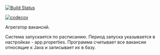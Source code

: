 [![Build Status](https://travis-ci.com/Katerina163/job4j_grabber.svg?branch=master)](https://travis-ci.com/Katerina163/job4j_grabber)

[![codecov](https://codecov.io/gh/Katerina163/job4j_grabber/branch/master/graph/badge.svg)](https://codecov.io/gh/Katerina163/job4j_grabber)

Агрегатор вакансий.

Система запускается по расписанию. Период запуска указывается в настройках - app.properties. Программа считывает все вакансии относящие к Java и записывает их в базу. 